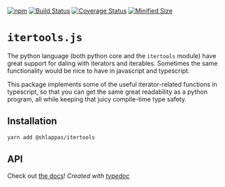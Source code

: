 [![npm](https://img.shields.io/npm/v/itertools.svg)](https://www.npmjs.com/package/@shlappas/itertools)
[![Build Status](https://github.com/nvie/itertools.js/workflows/test/badge.svg)](https://github.com/chrismilson/itertools.js/actions)
[![Coverage Status](https://img.shields.io/coveralls/nvie/itertools.js/master.svg)](https://coveralls.io/github/chrismilson/itertools.js?branch=master)
[![Minified Size](https://badgen.net/bundlephobia/minzip/itertools)](https://bundlephobia.com/result?p=@shlappas/itertools)

# `itertools.js`

The python language (both python core and the `itertools` module) have great
support for daling with iterators and iterables. Sometimes the same
functionality would be nice to have in javascript and typescript.

This package implements some of the useful iterator-related functions in
typescript, so that you can get the same great readability as a python program,
all while keeping that juicy compile-time type safety.

## Installation

```bash
yarn add @shlappas/itertools
```

## API

Check out [the docs](http://shlappas.com/itertools.js/modules.html)! *Created
with [typedoc](https://github.com/TypeStrong/typedoc)*